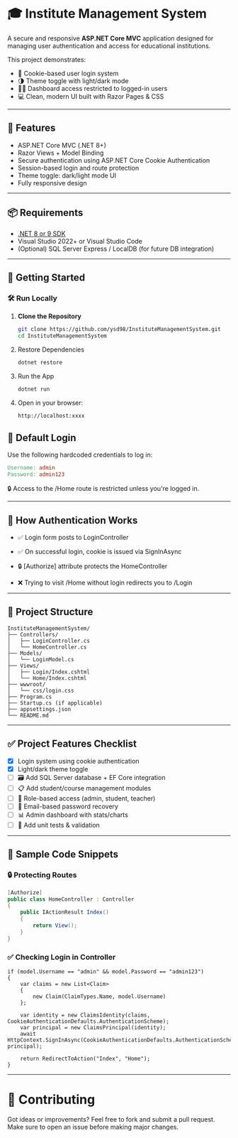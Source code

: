 # 🎓 Institute Management System

A secure and responsive **ASP.NET Core MVC** application designed for managing user authentication and access for educational institutions.

This project demonstrates:

- 🔐 Cookie-based user login system
- 🌗 Theme toggle with light/dark mode
- 👨‍🏫 Dashboard access restricted to logged-in users
- 💻 Clean, modern UI built with Razor Pages & CSS

---

## 🔧 Features

- ASP.NET Core MVC (.NET 8+)
- Razor Views + Model Binding
- Secure authentication using ASP.NET Core Cookie Authentication
- Session-based login and route protection
- Theme toggle: dark/light mode UI
- Fully responsive design

---

## 📦 Requirements

- [.NET 8 or 9 SDK](https://dotnet.microsoft.com/en-us/download)
- Visual Studio 2022+ or Visual Studio Code
- (Optional) SQL Server Express / LocalDB (for future DB integration)

---

## 🚀 Getting Started

### 🛠 Run Locally

1. **Clone the Repository**
   ```bash
   git clone https://github.com/ysd98/InstituteManagementSystem.git
   cd InstituteManagementSystem
2. Restore Dependencies
    ```bash
    dotnet restore
3. Run the App
    ```bash
    dotnet run
4. Open in your browser:
    ```bash
    http://localhost:xxxx

## 🔐 Default Login
Use the following hardcoded credentials to log in:

```makefile
Username: admin  
Password: admin123
```

🔒 Access to the /Home route is restricted unless you're logged in.

---
## 🧠 How Authentication Works
- ✅ Login form posts to LoginController

- ✅ On successful login, cookie is issued via SignInAsync

- 🔒 [Authorize] attribute protects the HomeController

- ❌ Trying to visit /Home without login redirects you to /Login

---

## 📁 Project Structure
```pgsql
InstituteManagementSystem/
├── Controllers/
│   ├── LoginController.cs
│   └── HomeController.cs
├── Models/
│   └── LoginModel.cs
├── Views/
│   ├── Login/Index.cshtml
│   └── Home/Index.cshtml
├── wwwroot/
│   └── css/login.css
├── Program.cs
├── Startup.cs (if applicable)
├── appsettings.json
└── README.md
```
---

## ✅ Project Features Checklist

- [x] Login system using cookie authentication  
- [x] Light/dark theme toggle  
- [ ] 🗃 Add SQL Server database + EF Core integration  
- [ ] 📋 Add student/course management modules  
- [ ] 🔐 Role-based access (admin, student, teacher)  
- [ ] 📧 Email-based password recovery  
- [ ] 📊 Admin dashboard with stats/charts  
- [ ] 🧪 Add unit tests & validation  

---
## 🧪 Sample Code Snippets

### 🔒 Protecting Routes

```csharp
[Authorize]
public class HomeController : Controller
{
    public IActionResult Index()
    {
        return View();
    }
}
```
### ✅ Checking Login in Controller

```chashrp
if (model.Username == "admin" && model.Password == "admin123")
{
    var claims = new List<Claim>
    {
        new Claim(ClaimTypes.Name, model.Username)
    };

    var identity = new ClaimsIdentity(claims, CookieAuthenticationDefaults.AuthenticationScheme);
    var principal = new ClaimsPrincipal(identity);
    await HttpContext.SignInAsync(CookieAuthenticationDefaults.AuthenticationScheme, principal);

    return RedirectToAction("Index", "Home");
}
```
---

# 🙌 Contributing
Got ideas or improvements? Feel free to fork and submit a pull request.
Make sure to open an issue before making major changes.